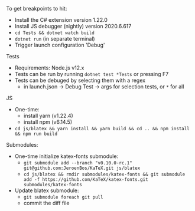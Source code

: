 To get breakpoints to hit:
- Install the C# extension version 1.22.0
- Install JS debugger (nightly) version 2020.6.617
- `cd Tests && dotnet watch build`
- `dotnet run` (in separate terminal)
- Trigger launch configuration 'Debug'

Tests
- Requirements: Node.js v12.x
- Tests can be run by running `dotnet test *Tests` or pressing F7
- Tests can be debuged by selecting them with a regex 
  - in launch.json -> Debug Test -> args for selection tests, or `*` for all

JS
- One-time:
  - install yarn (v1.22.4)
  - install npm (v6.14.5)
- `cd js/blatex && yarn install && yarn build && cd .. && npm install && npm run build`


Submodules:
  - One-time initialize katex-fonts submodule:
    - `git submodule add --branch "v0.10.0-rc.1" git@github.com:JeroenBos/KaTeX.git js/blatex`
    - `cd js/blatex && rmdir submodules/katex-fonts && git submodule add -f https://github.com/KaTeX/katex-fonts.git submodules/katex-fonts`
  - Update blatex submodule:
    - `git submodule foreach git pull`
    - commit the diff file


